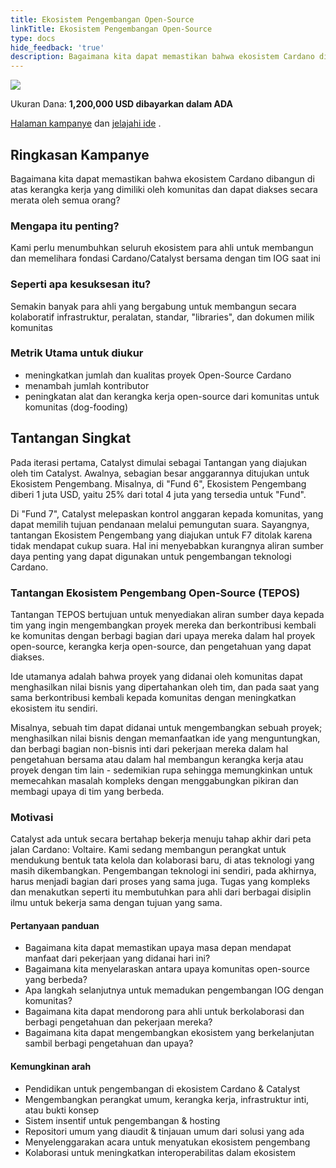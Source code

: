```yaml
---
title: Ekosistem Pengembangan Open-Source
linkTitle: Ekosistem Pengembangan Open-Source
type: docs
hide_feedback: 'true'
description: Bagaimana kita dapat memastikan bahwa ekosistem Cardano dibangun di atas kerangka kerja yang dimiliki oleh komunitas dan dapat diakses secara merata oleh semua orang?
---
```


<img src="https://cardano.ideascale.com/community-library/accounts/93/936143/Public/02-OS-Developer-Ecosystem-603bcd.png" class="">

Ukuran Dana: **1,200,000 USD dibayarkan dalam ADA**

[Halaman kampanye](https://cardano.ideascale.com/c/idea/382213) dan [jelajahi ide](https://cardano.ideascale.com/c/campaigns/26434/stage/all/ideas/unspecified) .

## Ringkasan Kampanye

Bagaimana kita dapat memastikan bahwa ekosistem Cardano dibangun di atas kerangka kerja yang dimiliki oleh komunitas dan dapat diakses secara merata oleh semua orang?

### Mengapa itu penting?

Kami perlu menumbuhkan seluruh ekosistem para ahli untuk membangun dan memelihara fondasi Cardano/Catalyst bersama dengan tim IOG saat ini

### Seperti apa kesuksesan itu?

Semakin banyak para ahli yang bergabung untuk membangun secara kolaboratif infrastruktur, peralatan, standar, "libraries", dan dokumen milik komunitas

### Metrik Utama untuk diukur

- meningkatkan jumlah dan kualitas proyek Open-Source Cardano
- menambah jumlah kontributor
- peningkatan alat dan kerangka kerja open-source dari komunitas untuk komunitas (dog-fooding)

## Tantangan Singkat

Pada iterasi pertama, Catalyst dimulai sebagai Tantangan yang diajukan oleh tim Catalyst. Awalnya, sebagian besar anggarannya ditujukan untuk Ekosistem Pengembang. Misalnya, di "Fund 6", Ekosistem Pengembang diberi 1 juta USD, yaitu 25% dari total 4 juta yang tersedia untuk "Fund".

Di "Fund 7", Catalyst melepaskan kontrol anggaran kepada komunitas, yang dapat memilih tujuan pendanaan melalui pemungutan suara. Sayangnya, tantangan Ekosistem Pengembang yang diajukan untuk F7 ditolak karena tidak mendapat cukup suara. Hal ini menyebabkan kurangnya aliran sumber daya penting yang dapat digunakan untuk pengembangan teknologi Cardano.

### Tantangan Ekosistem Pengembang Open-Source (TEPOS)

Tantangan TEPOS bertujuan untuk menyediakan aliran sumber daya kepada tim yang ingin mengembangkan proyek mereka dan berkontribusi kembali ke komunitas dengan berbagi bagian dari upaya mereka dalam hal proyek open-source, kerangka kerja open-source, dan pengetahuan yang dapat diakses.

Ide utamanya adalah bahwa proyek yang didanai oleh komunitas dapat menghasilkan nilai bisnis yang dipertahankan oleh tim, dan pada saat yang sama berkontribusi kembali kepada komunitas dengan meningkatkan ekosistem itu sendiri.

Misalnya, sebuah tim dapat didanai untuk mengembangkan sebuah proyek; menghasilkan nilai bisnis dengan memanfaatkan ide yang menguntungkan, dan berbagi bagian non-bisnis inti dari pekerjaan mereka dalam hal pengetahuan bersama atau dalam hal membangun kerangka kerja atau proyek dengan tim lain - sedemikian rupa sehingga memungkinkan untuk memecahkan masalah kompleks dengan menggabungkan pikiran dan membagi upaya di tim yang berbeda.

### Motivasi

Catalyst ada untuk secara bertahap bekerja menuju tahap akhir dari peta jalan Cardano: Voltaire. Kami sedang membangun perangkat untuk mendukung bentuk tata kelola dan kolaborasi baru, di atas teknologi yang masih dikembangkan. Pengembangan teknologi ini sendiri, pada akhirnya, harus menjadi bagian dari proses yang sama juga. Tugas yang kompleks dan menakutkan seperti itu membutuhkan para ahli dari berbagai disiplin ilmu untuk bekerja sama dengan tujuan yang sama.

#### Pertanyaan panduan

- Bagaimana kita dapat memastikan upaya masa depan mendapat manfaat dari pekerjaan yang didanai hari ini?
- Bagaimana kita menyelaraskan antara upaya komunitas open-source yang berbeda?
- Apa langkah selanjutnya untuk memadukan pengembangan IOG dengan komunitas?
- Bagaimana kita dapat mendorong para ahli untuk berkolaborasi dan berbagi pengetahuan dan pekerjaan mereka?
- Bagaimana kita dapat mengembangkan ekosistem yang berkelanjutan sambil berbagi pengetahuan dan upaya?

#### Kemungkinan arah

- Pendidikan untuk pengembangan di ekosistem Cardano &amp; Catalyst
- Mengembangkan perangkat umum, kerangka kerja, infrastruktur inti, atau bukti konsep
- Sistem insentif untuk pengembangan &amp; hosting
- Repositori umum yang diaudit &amp; tinjauan umum dari solusi yang ada
- Menyelenggarakan acara untuk menyatukan ekosistem pengembang
- Kolaborasi untuk meningkatkan interoperabilitas dalam ekosistem
